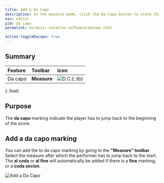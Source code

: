 ```yaml
---
title: Add a Da Capo
description: In the measure mode, click the Da Capo button to state that the performer should jump back to the start after the selected measure
nav: editor
pid: da capo
permalink: en/music-notation-software/daCapo.html

action.toggleDacapo: true
---
```


## Summary

| Feature | Toolbar | Icon |
|:--------|:--------|:-----|
| Da capo | **Measure** | ![D.C.](https://prod.flat-cdn.com/img/icons/editorActions/dacapo.svg){:.tb} |
{:.feat}

## Purpose

The **da capo** marking indicate the player has to jump back to the beginning of the score. 

## Add a da capo marking

You can add the to da capo marking by going to the **"Measure" toolbar**. Select the measure after which the performer has to jump back to the start. The **al coda** or **al fine** will automatically be added if there is a **fine** marking, or a **coda secion**. 

![Add a Da Capo](/help/assets/img/editor/daCapo-toolbar.png)
